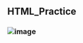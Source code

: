 ## HTML_Practice 
### ![image](https://github.com/user-attachments/assets/4667781f-d140-46bc-8d1b-63db36272670)

 
